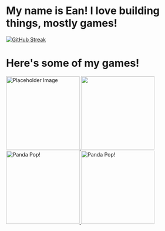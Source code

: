 # My name is Ean! I love building things, mostly games!
<a href="https://git.io/streak-stats">
    <img src="https://streak-stats.demolab.com?user=E-A-N&theme=tokyonight" alt="GitHub Streak">
</a>

# Here's some of my games!
<a href="https://www.harrypotterhogwartsmystery.com/">
    <img src="https://imgs.search.brave.com/Vn6wKfl2xihewl9-NLEsnpm5CfoXQcCsgH-NYmavRUw/rs:fit:860:0:0:0/g:ce/aHR0cHM6Ly9hc3Nl/dHMtcHJkLmlnbmlt/Z3MuY29tLzIwMjIv/MTIvMTQvaG93YXJ0/c215c3RlcnktMTY3/MDk3NjQ4ODY2Mi5q/cGc_d2lkdGg9MzAw/JmNyb3A9MToxLHNt/YXJ0JmF1dG89d2Vi/cA" width=200 height=200 alt="Placeholder Image" alt="Harry Potter Hogwarts Mystery!">
</a>

<a href="https://disneyworld.disney.go.com/guest-services/hey-disney/">
    <img src="https://github.com/E-A-N/E-A-N/assets/17329104/a13c3dd4-c599-4567-84bc-3ff18493e94c" width=200 height=200alt="Hey Disney!">
</a>

<a href="https://www.jamcity.com/game/panda-pop/">
    <img src="https://github.com/E-A-N/E-A-N/assets/17329104/a206faa1-8ca0-4c58-8910-1c8d21869905" width=200 height=200 alt="Panda Pop!">
</a>

<a href="https://www.flickplay.co/">
    <img src="https://github.com/E-A-N/E-A-N/assets/17329104/b3237d62-ea8d-47f2-8190-305c6f87776a" width=200 height=200 alt="Panda Pop!">
</a>


